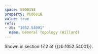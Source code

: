```yaml
---
space: S000158
property: P000016
value: true
refs:
- zb: "1052.54001"
  name: General Topology (Willard)
---
```


Shown in section 17.2 of {{zb:1052.54001}}.
